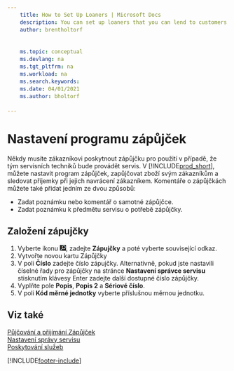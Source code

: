 ```yaml
---
    title: How to Set Up Loaners | Microsoft Docs
    description: You can set up loaners that you can lend to customers to replace service items while they are in service.
    author: brentholtorf


    ms.topic: conceptual
    ms.devlang: na
    ms.tgt_pltfrm: na
    ms.workload: na
    ms.search.keywords:
    ms.date: 04/01/2021
    ms.author: bholtorf

---
```

# Nastavení programu zápůjček
Někdy musíte zákazníkovi poskytnout zápůjčku pro použití v případě, že tým servisních techniků bude provádět servis. V [!INCLUDE[prod_short](includes/prod_short.md)], můžete nastavit program zápůjček, zapůjčovat zboží svým zákazníkům a sledovat příjemky při jejich navrácení zákazníkem. Komentáře o zápůjčkách můžete také přidat jedním ze dvou způsobů:

* Zadat poznámku nebo komentář o samotné zápůjčce.
* Zadat poznámku k předmětu servisu o potřebě zápůjčky.

## Založení zápujčky
1. Vyberte ikonu ![Žárovky, která otevře funkci Řekněte mi.](media/ui-search/search_small.png "Řekněte mi, co chcete dělat"), zadejte **Zápujčky** a poté vyberte související odkaz.
2. Vytvořte novou kartu Zápůjčky
3. V poli **Číslo** zadejte číslo zápujčky. Alternativně, pokud jste nastavili číselné řady pro zápůjčky na stránce **Nastavení správce servisu** stisknutím klávesy Enter zadejte další dostupné číslo zápůjčky.
4. Vyplňte pole **Popis**, **Popis 2** a **Sériové číslo**.
5. V poli **Kód měrné jednotky** vyberte příslušnou měrnou jednotku.

## Viz také
[Půjčování a přijímání Zápůjček](service-how-to-lend-receive-loaners.md)  
[Nastavení správy servisu](service-setup-service.md)  
[Poskytování služeb](service-deliver-service.md)



[!INCLUDE[footer-include](includes/footer-banner.md)]